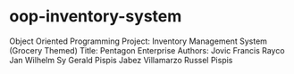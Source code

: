 # oop-inventory-system
Object Oriented Programming Project: Inventory Management System (Grocery Themed)
Title: Pentagon Enterprise
Authors:
Jovic Francis Rayco
Jan Wilhelm Sy
Gerald Pispis
Jabez Villamarzo
Russel Pispis

